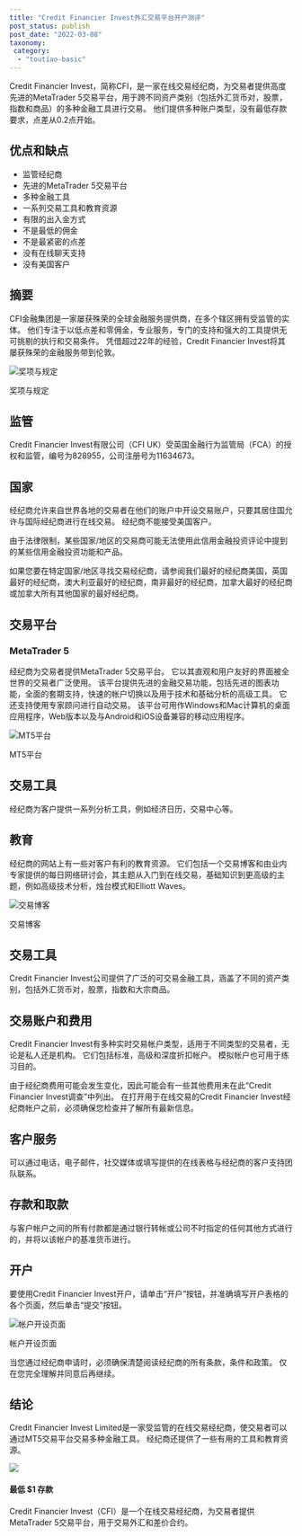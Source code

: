 ```yaml
---
title: "Credit Financier Invest外汇交易平台开户测评"
post_status: publish
post_date: "2022-03-08"
taxonomy:
 category: 
  - "toutiao-basic"
---
```


Credit Financier Invest，简称CFI，是一家在线交易经纪商，为交易者提供高度先进的MetaTrader 5交易平台，用于跨不同资产类别（包括外汇货币对，股票，指数和商品）的多种金融工具进行交易。 他们提供多种账户类型，没有最低存款要求，点差从0.2点开始。

## 优点和缺点
- 监管经纪商
- 先进的MetaTrader 5交易平台
- 多种金融工具
- 一系列交易工具和教育资源
- 有限的出入金方式
- 不是最低的佣金
- 不是最紧密的点差
- 没有在线聊天支持
- 没有美国客户


## 摘要

CFI金融集团是一家屡获殊荣的全球金融服务提供商，在多个辖区拥有受监管的实体。 他们专注于以低点差和零佣金，专业服务，专门的支持和强大的工具提供无可挑剔的执行和交易条件。 凭借超过22年的经验，Credit Financier Invest将其屡获殊荣的金融服务带到伦敦。

![奖项与规定](https://cdn.fendou.la/funstoutiao/2020/11/Credit-Financier-Invest-Review-Awards-And-Regulations-1024x297.jpg "奖项与规定")

奖项与规定

## 监管

Credit Financier Invest有限公司（CFI UK）受英国金融行为监管局（FCA）的授权和监管，编号为828955，公司注册号为11634673。

## 国家

经纪商允许来自世界各地的交易者在他们的账户中开设交易账户，只要其居住国允许与国际经纪商进行在线交易。 经纪商不能接受美国客户。

由于法律限制，某些国家/地区的交易商可能无法使用此信用金融投资评论中提到的某些信用金融投资功能和产品。

如果您要在特定国家/地区寻找交易经纪商，请参阅我们最好的经纪商美国，英国最好的经纪商，澳大利亚最好的经纪商，南非最好的经纪商，加拿大最好的经纪商或加拿大所有其他国家的最好经纪商。

## 交易平台

### **MetaTrader 5**

经纪商为交易者提供MetaTrader 5交易平台。 它以其直观和用户友好的界面被全世界的交易者广泛使用。 该平台提供先进的金融交易功能，包括先进的图表功能，全面的套期支持，快速的帐户切换以及用于技术和基础分析的高级工具。 它还支持使用专家顾问进行自动交易。 该平台可用作Windows和Mac计算机的桌面应用程序，Web版本以及与Android和iOS设备兼容的移动应用程序。

![MT5平台](https://cdn.fendou.la/funstoutiao/2020/11/Credit-Financier-Invest-Review-MT5-Platforms.jpg "MT5平台")

MT5平台

## 交易工具

经纪商为客户提供一系列分析工具，例如经济日历，交易中心等。

## 教育

经纪商的网站上有一些对客户有利的教育资源。 它们包括一个交易博客和由业内专家提供的每日网络研讨会，其主题从入门到在线交易，基础知识到更高级的主题，例如高级技术分析，烛台模式和Elliott Waves。

![交易博客](https://cdn.fendou.la/funstoutiao/2020/11/Credit-Financier-Invest-Review-Trading-Blog.jpg "交易博客")

交易博客

## 交易工具

Credit Financier Invest公司提供了广泛的可交易金融工具，涵盖了不同的资产类别，包括外汇货币对，股票，指数和大宗商品。

## 交易账户和费用

Credit Financier Invest有多种实时交易帐户类型，适用于不同类型的交易者，无论是私人还是机构。 它们包括标准，高级和深度折扣帐户。 模拟帐户也可用于练习目的。

由于经纪商费用可能会发生变化，因此可能会有一些其他费用未在此“Credit Financier Invest调查”中列出。 在打开用于在线交易的Credit Financier Invest经纪商帐户之前，必须确保您检查并了解所有最新信息。

## 客户服务

可以通过电话，电子邮件，社交媒体或填写提供的在线表格与经纪商的客户支持团队联系。

## 存款和取款

与客户帐户之间的所有付款都是通过银行转帐或公司不时指定的任何其他方式进行的，并将以该帐户的基准货币进行。

## 开户

要使用Credit Financier Invest开户，请单击“开户”按钮，并准确填写开户表格的各个页面，然后单击“提交”按钮。

![帐户开设页面](https://cdn.fendou.la/funstoutiao/2020/11/Credit-Financier-Invest-Review-Account-Opening-Page-366x1024.jpg "帐户开设页面")

帐户开设页面

当您通过经纪商申请时，必须确保清楚阅读经纪商的所有条款，条件和政策。 仅在您完全理解并同意后再继续。

## 结论

Credit Financier Invest Limited是一家受监管的在线交易经纪商，使交易者可以通过MT5交易平台交易多种金融工具。 经纪商还提供了一些有用的工具和教育资源。

![](https://cdn.fendou.la/funstoutiao/2020/11/Credit-Financier-Invest-Logo.png)

#### 最低 **$1** 存款

Credit Financier Invest（CFI）是一个在线交易经纪商，为交易者提供MetaTrader 5交易平台，用于交易外汇和差价合约。
